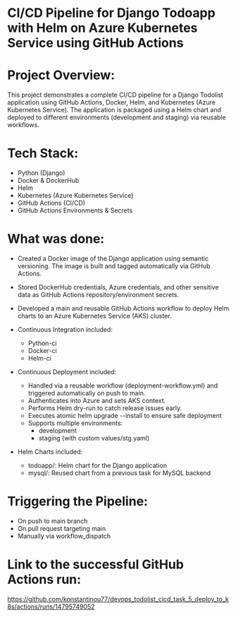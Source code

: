 # CI/CD Pipeline for Django Todoapp with Helm on Azure Kubernetes Service using GitHub Actions

# Project Overview:

This project demonstrates a complete CI/CD pipeline for a Django Todolist application
using GitHub Actions, Docker, Helm, and Kubernetes (Azure Kubernetes Service).
The application is packaged using a Helm chart and deployed to different environments
(development and staging) via reusable workflows.

# Tech Stack:

- Python (Django)
- Docker & DockerHub
- Helm
- Kubernetes (Azure Kubernetes Service)
- GitHub Actions (CI/CD)
- GitHub Actions Environments & Secrets

# What was done:

- Created a Docker image of the Django application using semantic versioning.
The image is built and tagged automatically via GitHub Actions.

- Stored DockerHub credentials, Azure credentials, and other sensitive data as GitHub Actions repository/environment secrets.
- Developed a main and reusable GitHub Actions workflow to deploy Helm charts to an Azure Kubernetes Service (AKS) cluster.

- Continuous Integration included:
  - Python-ci
  - Docker-ci
  - Helm-ci

- Continuous Deployment  included:

  - Handled via a reusable workflow (deployment-workflow.yml) and triggered automatically on push to main.
  - Authenticates into Azure and sets AKS context.
  - Performs Helm dry-run to catch release issues early.
  - Executes atomic helm upgrade --install to ensure safe deployment
  - Supports multiple environments:
    - development
    - staging (with custom values/stg.yaml)
    
- Helm Charts included:
  - todoapp/: Helm chart for the Django application
  - mysql/: Reused chart from a previous task for MySQL backend

# Triggering the Pipeline:
  - On push to main branch
  - On pull request targeting main
  - Manually via workflow_dispatch

# Link to the successful GitHub Actions run:
https://github.com/konstantinou77/devops_todolist_cicd_task_5_deploy_to_k8s/actions/runs/14795749052

